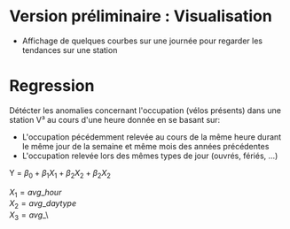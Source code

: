 # Version préliminaire : Visualisation

- Affichage de quelques courbes sur une journée pour regarder les tendances sur une station


# Regression

Détécter les anomalies concernant l'occupation (vélos présents) dans une station V³ au cours d'une heure donnée en se basant sur:
- L'occupation pécédemment relevée au cours de la même heure durant le même jour de la semaine et même mois des années précédentes
- L'occupation relevée lors des mêmes types de jour (ouvrés, fériés, ...)

Y = $\beta_0 + \beta_1 X_1 + \beta_2 X_2 + \beta_2 X_2$

$X_1 = avg\_hour$\
$X_2 = avg\_daytype$\
$X_3 = avg\_$\
